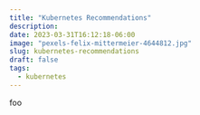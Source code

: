 ```yaml
---
title: "Kubernetes Recommendations"
description:
date: 2023-03-31T16:12:18-06:00
image: "pexels-felix-mittermeier-4644812.jpg"
slug: kubernetes-recommendations
draft: false
tags:
  - kubernetes
---
```


foo
